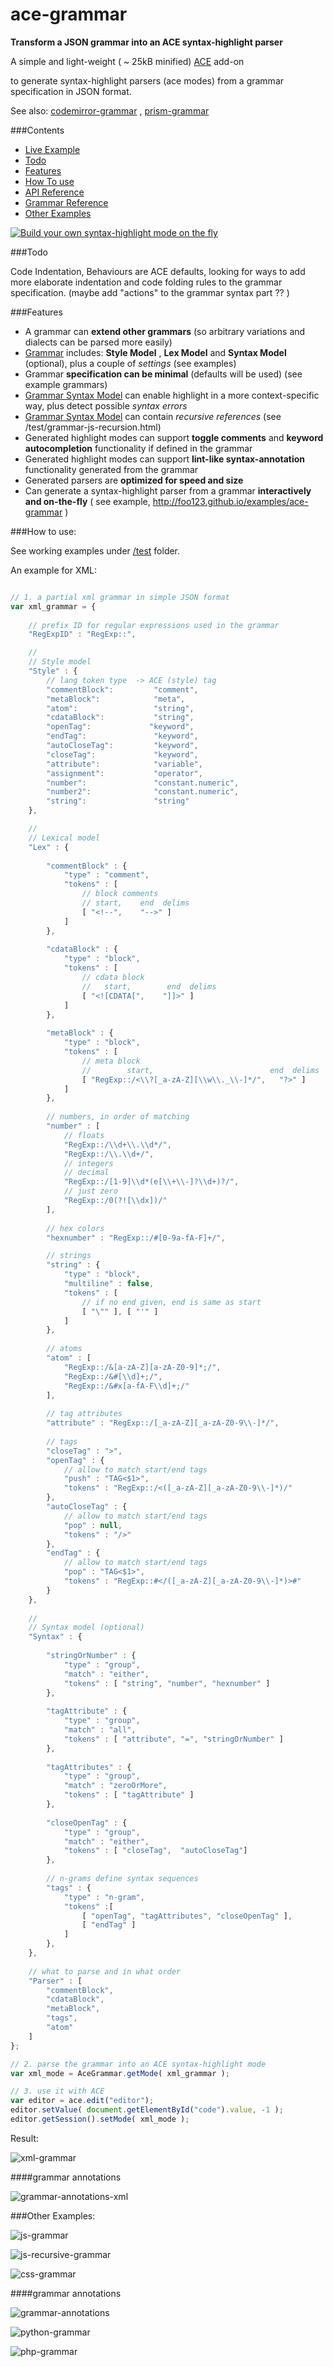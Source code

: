ace-grammar
===========

__Transform a JSON grammar into an ACE syntax-highlight parser__



A simple and light-weight ( ~ 25kB minified) [ACE](https://github.com/ajaxorg/ace) add-on

to generate syntax-highlight parsers (ace modes) from a grammar specification in JSON format.


See also:  [codemirror-grammar](https://github.com/foo123/codemirror-grammar) , [prism-grammar](https://github.com/foo123/prism-grammar)



###Contents

* [Live Example](http://foo123.github.io/examples/ace-grammar)
* [Todo](#todo)
* [Features](#features)
* [How To use](#how-to-use)
* [API Reference](/api-reference.md)
* [Grammar Reference](/grammar-reference.md)
* [Other Examples](#other-examples)

[![Build your own syntax-highlight mode on the fly](/test/screenshot.png)](http://foo123.github.io/examples/ace-grammar)


###Todo

Code Indentation, Behaviours are ACE defaults, looking for ways to add more elaborate indentation and code folding rules to the grammar specification. (maybe add "actions" to the grammar syntax part ?? )


###Features

* A grammar can **extend other grammars** (so arbitrary variations and dialects can be parsed more easily)
* [Grammar](/grammar-reference.md) includes: **Style Model** , **Lex Model** and **Syntax Model** (optional), plus a couple of *settings* (see examples)
* Grammar **specification can be minimal** (defaults will be used) (see example grammars)
* [Grammar Syntax Model](/grammar-reference.md) can enable highlight in a more context-specific way, plus detect possible *syntax errors*
* [Grammar Syntax Model](/grammar-reference.md) can contain *recursive references* (see /test/grammar-js-recursion.html)
* Generated highlight modes can support **toggle comments** and **keyword autocompletion** functionality if defined in the grammar
* Generated highlight modes can support **lint-like syntax-annotation** functionality generated from the grammar
* Generated parsers are **optimized for speed and size**
* Can generate a syntax-highlight parser from a grammar **interactively and on-the-fly** ( see example, http://foo123.github.io/examples/ace-grammar )


###How to use:

See working examples under [/test](/test) folder.

An example for XML:


```javascript

// 1. a partial xml grammar in simple JSON format
var xml_grammar = {
    
    // prefix ID for regular expressions used in the grammar
    "RegExpID" : "RegExp::",

    //
    // Style model
    "Style" : {
        // lang token type  -> ACE (style) tag
        "commentBlock":         "comment",
        "metaBlock":            "meta",
        "atom":                 "string",
        "cdataBlock":           "string",
        "openTag":             "keyword",
        "endTag":               "keyword",
        "autoCloseTag":         "keyword",
        "closeTag":             "keyword",
        "attribute":            "variable",
        "assignment":           "operator",
        "number":               "constant.numeric",
        "number2":              "constant.numeric",
        "string":               "string"
    },

    //
    // Lexical model
    "Lex" : {
        
        "commentBlock" : {
            "type" : "comment",
            "tokens" : [
                // block comments
                // start,    end  delims
                [ "<!--",    "-->" ]
            ]
        },
        
        "cdataBlock" : {
            "type" : "block",
            "tokens" : [
                // cdata block
                //   start,        end  delims
                [ "<![CDATA[",    "]]>" ]
            ]
        },
        
        "metaBlock" : {
            "type" : "block",
            "tokens" : [
                // meta block
                //        start,                          end  delims
                [ "RegExp::/<\\?[_a-zA-Z][\\w\\._\\-]*/",   "?>" ]
            ]
        },
        
        // numbers, in order of matching
        "number" : [
            // floats
            "RegExp::/\\d+\\.\\d*/",
            "RegExp::/\\.\\d+/",
            // integers
            // decimal
            "RegExp::/[1-9]\\d*(e[\\+\\-]?\\d+)?/",
            // just zero
            "RegExp::/0(?![\\dx])/"
        ],
        
        // hex colors
        "hexnumber" : "RegExp::/#[0-9a-fA-F]+/",

        // strings
        "string" : {
            "type" : "block",
            "multiline" : false,
            "tokens" : [ 
                // if no end given, end is same as start
                [ "\"" ], [ "'" ] 
            ]
        },
        
        // atoms
        "atom" : [
            "RegExp::/&[a-zA-Z][a-zA-Z0-9]*;/",
            "RegExp::/&#[\\d]+;/",
            "RegExp::/&#x[a-fA-F\\d]+;/"
        ],
        
        // tag attributes
        "attribute" : "RegExp::/[_a-zA-Z][_a-zA-Z0-9\\-]*/",
        
        // tags
        "closeTag" : ">",
        "openTag" : {
            // allow to match start/end tags
            "push" : "TAG<$1>",
            "tokens" : "RegExp::/<([_a-zA-Z][_a-zA-Z0-9\\-]*)/"
        },
        "autoCloseTag" : {
            // allow to match start/end tags
            "pop" : null,
            "tokens" : "/>"
        },
        "endTag" : {
            // allow to match start/end tags
            "pop" : "TAG<$1>",
            "tokens" : "RegExp::#</([_a-zA-Z][_a-zA-Z0-9\\-]*)>#"
        }
    },
    
    //
    // Syntax model (optional)
    "Syntax" : {
        
        "stringOrNumber" : {
            "type" : "group",
            "match" : "either",
            "tokens" : [ "string", "number", "hexnumber" ] 
        },
        
        "tagAttribute" : { 
            "type" : "group",
            "match" : "all",
            "tokens" : [ "attribute", "=", "stringOrNumber" ]
        },
        
        "tagAttributes" : { 
            "type" : "group",
            "match" : "zeroOrMore",
            "tokens" : [ "tagAttribute" ]
        },
        
        "closeOpenTag" : { 
            "type" : "group",
            "match" : "either",
            "tokens" : [ "closeTag",  "autoCloseTag"]
        },
        
        // n-grams define syntax sequences
        "tags" : { 
            "type" : "n-gram",
            "tokens" :[
                [ "openTag", "tagAttributes", "closeOpenTag" ],
                [ "endTag" ]
            ]
        },
    },
    
    // what to parse and in what order
    "Parser" : [
        "commentBlock",
        "cdataBlock",
        "metaBlock",
        "tags",
        "atom"
    ]
};

// 2. parse the grammar into an ACE syntax-highlight mode
var xml_mode = AceGrammar.getMode( xml_grammar );

// 3. use it with ACE
var editor = ace.edit("editor");
editor.setValue( document.getElementById("code").value, -1 );
editor.getSession().setMode( xml_mode );

```


Result:

![xml-grammar](/test/grammar-xml.png)

####grammar annotations

![grammar-annotations-xml](/test/grammar-annotations-xml.png)



###Other Examples:


![js-grammar](/test/grammar-js.png)


![js-recursive-grammar](/test/grammar-js-recursion.png)


![css-grammar](/test/grammar-css.png)


####grammar annotations

![grammar-annotations](/test/grammar-annotations.png)


![python-grammar](/test/grammar-python.png)


![php-grammar](/test/grammar-php.png)

